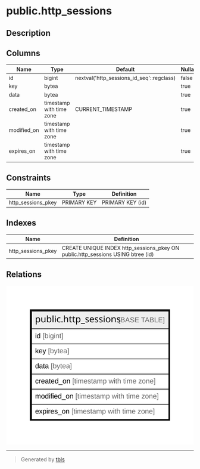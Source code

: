 # public.http_sessions

## Description

## Columns

| Name | Type | Default | Nullable | Children | Parents | Comment |
| ---- | ---- | ------- | -------- | -------- | ------- | ------- |
| id | bigint | nextval('http_sessions_id_seq'::regclass) | false |  |  |  |
| key | bytea |  | true |  |  |  |
| data | bytea |  | true |  |  |  |
| created_on | timestamp with time zone | CURRENT_TIMESTAMP | true |  |  |  |
| modified_on | timestamp with time zone |  | true |  |  |  |
| expires_on | timestamp with time zone |  | true |  |  |  |

## Constraints

| Name | Type | Definition |
| ---- | ---- | ---------- |
| http_sessions_pkey | PRIMARY KEY | PRIMARY KEY (id) |

## Indexes

| Name | Definition |
| ---- | ---------- |
| http_sessions_pkey | CREATE UNIQUE INDEX http_sessions_pkey ON public.http_sessions USING btree (id) |

## Relations

![er](public.http_sessions.svg)

---

> Generated by [tbls](https://github.com/k1LoW/tbls)
